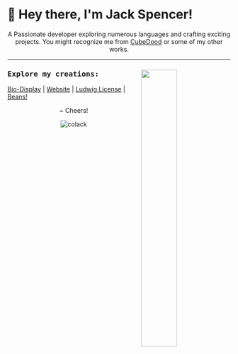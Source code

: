 <h1 align="left">👋 Hey there, I'm Jack Spencer!</h1>

<p align="center">
    A Passionate developer exploring numerous languages and crafting exciting projects. You might recognize me from <a href="https://colack.github.io/CubeDood1.html">CubeDood</a> or some of my other works.
</p>

---

<a>
  <img width="40%" src="https://lanyard.cnrad.dev/api/744931200346357862" align="right" />
</a>

<samp>
    <h3>Explore my creations:</h3>
</samp>

<p align="left">
    <a href="https://github.com/Colack/bio-display">Bio-Display</a> |
    <a href="https://colack.github.io">Website</a> |
    <a href="https://github.com/Colack/License">Ludwig License</a> |
    <a href="https://github.com/Colack/Beans">Beans!</a>
</p>

<p align="center">~ Cheers!</p>

<p align="center"> 
    <img src="https://komarev.com/ghpvc/?username=colack&label=Profile%20views&color=0e75b6&style=flat" alt="colack" />
</p>

